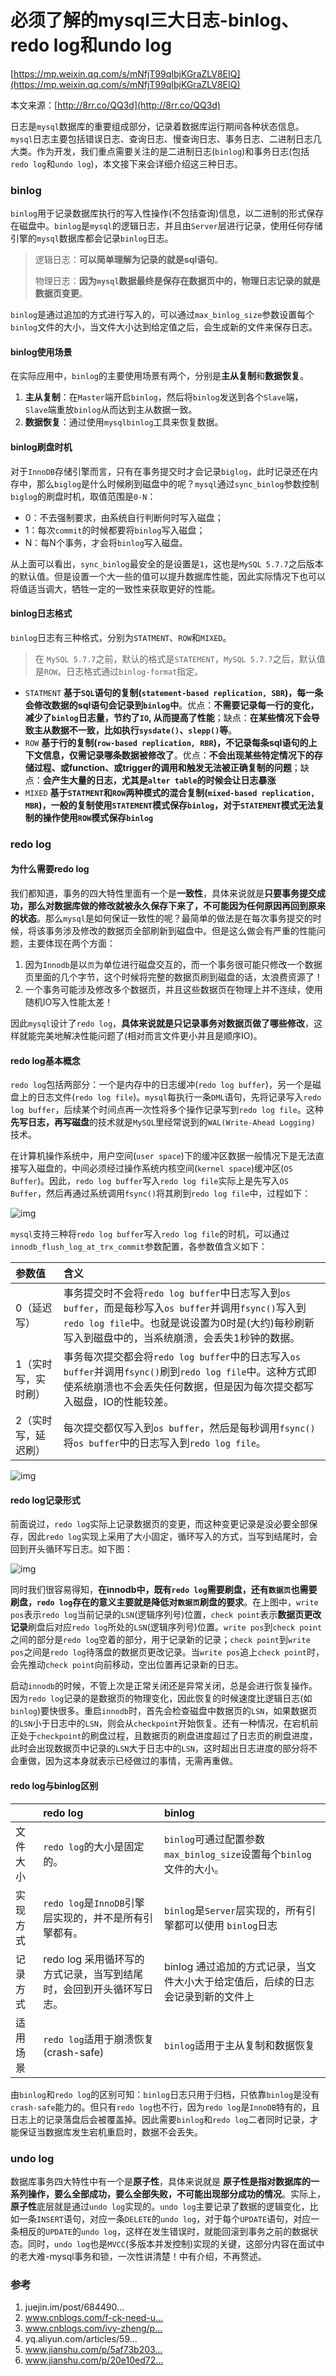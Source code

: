# 必须了解的mysql三大日志-binlog、redo log和undo log

[https://mp.weixin.qq.com/s/mNfjT99qIbjKGraZLV8EIQ](https://mp.weixin.qq.com/s/mNfjT99qIbjKGraZLV8EIQ)

本文来源：[http://8rr.co/QQ3d](http://8rr.co/QQ3d)

日志是`mysql`数据库的重要组成部分，记录着数据库运行期间各种状态信息。`mysql`日志主要包括错误日志、查询日志、慢查询日志、事务日志、二进制日志几大类。作为开发，我们重点需要关注的是二进制日志\(`binlog`\)和事务日志\(包括`redo log`和`undo log`\)，本文接下来会详细介绍这三种日志。

### binlog

`binlog`用于记录数据库执行的写入性操作\(不包括查询\)信息，以二进制的形式保存在磁盘中。`binlog`是`mysql`的逻辑日志，并且由`Server`层进行记录，使用任何存储引擎的`mysql`数据库都会记录`binlog`日志。

> 逻辑日志：**可以简单理解为记录的就是sql语句**。
>
> 物理日志：**因为`mysql`数据最终是保存在数据页中的，物理日志记录的就是数据页变更**。

`binlog`是通过追加的方式进行写入的，可以通过`max_binlog_size`参数设置每个`binlog`文件的大小，当文件大小达到给定值之后，会生成新的文件来保存日志。

#### binlog使用场景

在实际应用中，`binlog`的主要使用场景有两个，分别是**主从复制**和**数据恢复**。

1. **主从复制**：在`Master`端开启`binlog`，然后将`binlog`发送到各个`Slave`端，`Slave`端重放`binlog`从而达到主从数据一致。
2. **数据恢复**：通过使用`mysqlbinlog`工具来恢复数据。

#### binlog刷盘时机

对于`InnoDB`存储引擎而言，只有在事务提交时才会记录`biglog`，此时记录还在内存中，那么`biglog`是什么时候刷到磁盘中的呢？`mysql`通过`sync_binlog`参数控制`biglog`的刷盘时机，取值范围是`0-N`：

* 0：不去强制要求，由系统自行判断何时写入磁盘；
* 1：每次`commit`的时候都要将`binlog`写入磁盘；
* N：每N个事务，才会将`binlog`写入磁盘。

从上面可以看出，`sync_binlog`最安全的是设置是`1`，这也是`MySQL 5.7.7`之后版本的默认值。但是设置一个大一些的值可以提升数据库性能，因此实际情况下也可以将值适当调大，牺牲一定的一致性来获取更好的性能。

#### binlog日志格式

`binlog`日志有三种格式，分别为`STATMENT`、`ROW`和`MIXED`。

> 在 `MySQL 5.7.7`之前，默认的格式是`STATEMENT`，`MySQL 5.7.7`之后，默认值是`ROW`。日志格式通过`binlog-format`指定。

* `STATMENT` **基于`SQL`语句的复制\(`statement-based replication, SBR`\)，每一条会修改数据的sql语句会记录到`binlog`中**。优点：**不需要记录每一行的变化，减少了`binlog`日志量，节约了`IO`, 从而提高了性能**；缺点：**在某些情况下会导致主从数据不一致，比如执行`sysdate()`、`slepp()`等**。
* `ROW` **基于行的复制\(`row-based replication, RBR`\)，不记录每条sql语句的上下文信息，仅需记录哪条数据被修改了**。优点：**不会出现某些特定情况下的存储过程、或function、或trigger的调用和触发无法被正确复制的问题**；缺点：**会产生大量的日志，尤其是`alter table`的时候会让日志暴涨**
* `MIXED` **基于`STATMENT`和`ROW`两种模式的混合复制\(`mixed-based replication, MBR`\)，一般的复制使用`STATEMENT`模式保存`binlog`，对于`STATEMENT`模式无法复制的操作使用`ROW`模式保存`binlog`**

### redo log

#### 为什么需要redo log

我们都知道，事务的四大特性里面有一个是**一致性**，具体来说就是**只要事务提交成功，那么对数据库做的修改就被永久保存下来了，不可能因为任何原因再回到原来的状态**。那么`mysql`是如何保证一致性的呢？最简单的做法是在每次事务提交的时候，将该事务涉及修改的数据页全部刷新到磁盘中。但是这么做会有严重的性能问题，主要体现在两个方面：

1. 因为`Innodb`是以`页`为单位进行磁盘交互的，而一个事务很可能只修改一个数据页里面的几个字节，这个时候将完整的数据页刷到磁盘的话，太浪费资源了！
2. 一个事务可能涉及修改多个数据页，并且这些数据页在物理上并不连续，使用随机IO写入性能太差！

因此`mysql`设计了`redo log`，**具体来说就是只记录事务对数据页做了哪些修改**，这样就能完美地解决性能问题了\(相对而言文件更小并且是顺序IO\)。

#### redo log基本概念

`redo log`包括两部分：一个是内存中的日志缓冲\(`redo log buffer`\)，另一个是磁盘上的日志文件\(`redo log file`\)。`mysql`每执行一条`DML`语句，先将记录写入`redo log buffer`，后续某个时间点再一次性将多个操作记录写到`redo log file`。这种**先写日志，再写磁盘**的技术就是`MySQL`里经常说到的`WAL(Write-Ahead Logging)` 技术。

在计算机操作系统中，用户空间\(`user space`\)下的缓冲区数据一般情况下是无法直接写入磁盘的，中间必须经过操作系统内核空间\(`kernel space`\)缓冲区\(`OS Buffer`\)。因此，`redo log buffer`写入`redo log file`实际上是先写入`OS Buffer`，然后再通过系统调用`fsync()`将其刷到`redo log file`中，过程如下：

![img](https://gitee.com/baicaihenxiao/imageDB/raw/master/uPic/jpg/2020/08/14/640-20200814115938225-115938.jpg)

`mysql`支持三种将`redo log buffer`写入`redo log file`的时机，可以通过`innodb_flush_log_at_trx_commit`参数配置，各参数值含义如下：

| 参数值 | 含义 |
| :--- | :--- |
| 0（延迟写） | 事务提交时不会将`redo log buffer`中日志写入到`os buffer`，而是每秒写入`os buffer`并调用`fsync()`写入到`redo log file`中。也就是说设置为0时是\(大约\)每秒刷新写入到磁盘中的，当系统崩溃，会丢失1秒钟的数据。 |
| 1（实时写，实时刷） | 事务每次提交都会将`redo log buffer`中的日志写入`os buffer`并调用`fsync()`刷到`redo log file`中。这种方式即使系统崩溃也不会丢失任何数据，但是因为每次提交都写入磁盘，IO的性能较差。 |
| 2（实时写，延迟刷） | 每次提交都仅写入到`os buffer`，然后是每秒调用`fsync()`将`os buffer`中的日志写入到`redo log file`。 |

![img](https://gitee.com/baicaihenxiao/imageDB/raw/master/uPic/jpg/2020/08/14/640-20200814115938539-115938.jpg)

#### redo log记录形式

前面说过，`redo log`实际上记录数据页的变更，而这种变更记录是没必要全部保存，因此`redo log`实现上采用了大小固定，循环写入的方式，当写到结尾时，会回到开头循环写日志。如下图：

![img](https://gitee.com/baicaihenxiao/imageDB/raw/master/uPic/jpg/2020/08/14/640-20200814115938785-115938.jpg)

同时我们很容易得知，**在innodb中，既有`redo log`需要刷盘，还有`数据页`也需要刷盘，`redo log`存在的意义主要就是降低对`数据页`刷盘的要求**。在上图中，`write pos`表示`redo log`当前记录的`LSN`\(逻辑序列号\)位置，`check point`表示**数据页更改记录**刷盘后对应`redo log`所处的`LSN`\(逻辑序列号\)位置。`write pos`到`check point`之间的部分是`redo log`空着的部分，用于记录新的记录；`check point`到`write pos`之间是`redo log`待落盘的数据页更改记录。当`write pos`追上`check point`时，会先推动`check point`向前移动，空出位置再记录新的日志。

启动`innodb`的时候，不管上次是正常关闭还是异常关闭，总是会进行恢复操作。因为`redo log`记录的是数据页的物理变化，因此恢复的时候速度比逻辑日志\(如`binlog`\)要快很多。重启`innodb`时，首先会检查磁盘中数据页的`LSN`，如果数据页的`LSN`小于日志中的`LSN`，则会从`checkpoint`开始恢复。还有一种情况，在宕机前正处于`checkpoint`的刷盘过程，且数据页的刷盘进度超过了日志页的刷盘进度，此时会出现数据页中记录的`LSN`大于日志中的`LSN`，这时超出日志进度的部分将不会重做，因为这本身就表示已经做过的事情，无需再重做。

#### redo log与binlog区别

|  | redo log | binlog |
| :--- | :--- | :--- |
| 文件大小 | `redo log`的大小是固定的。 | `binlog`可通过配置参数`max_binlog_size`设置每个`binlog`文件的大小。 |
| 实现方式 | `redo log`是`InnoDB`引擎层实现的，并不是所有引擎都有。 | `binlog`是`Server`层实现的，所有引擎都可以使用 `binlog`日志 |
| 记录方式 | redo log 采用循环写的方式记录，当写到结尾时，会回到开头循环写日志。 | binlog 通过追加的方式记录，当文件大小大于给定值后，后续的日志会记录到新的文件上 |
| 适用场景 | `redo log`适用于崩溃恢复\(crash-safe\) | `binlog`适用于主从复制和数据恢复 |

由`binlog`和`redo log`的区别可知：`binlog`日志只用于归档，只依靠`binlog`是没有`crash-safe`能力的。但只有`redo log`也不行，因为`redo log`是`InnoDB`特有的，且日志上的记录落盘后会被覆盖掉。因此需要`binlog`和`redo log`二者同时记录，才能保证当数据库发生宕机重启时，数据不会丢失。

### undo log

数据库事务四大特性中有一个是**原子性**，具体来说就是 **原子性是指对数据库的一系列操作，要么全部成功，要么全部失败，不可能出现部分成功的情况**。实际上，**原子性**底层就是通过`undo log`实现的。`undo log`主要记录了数据的逻辑变化，比如一条`INSERT`语句，对应一条`DELETE`的`undo log`，对于每个`UPDATE`语句，对应一条相反的`UPDATE`的`undo log`，这样在发生错误时，就能回滚到事务之前的数据状态。同时，`undo log`也是`MVCC`\(多版本并发控制\)实现的关键，这部分内容在面试中的老大难-mysql事务和锁，一次性讲清楚！中有介绍，不再赘述。

### 参考

1. juejin.im/post/684490…
2. www.cnblogs.com/f-ck-need-u…
3. www.cnblogs.com/ivy-zheng/p…
4. yq.aliyun.com/articles/59…
5. www.jianshu.com/p/5af73b203…
6. www.jianshu.com/p/20e10ed72…

